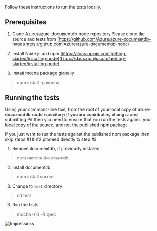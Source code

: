 Follow these instructions to run the tests locally.

## Prerequisites

1. Clone Azure/azure-documentdb-node repository
Please clone the source and tests from [https://github.com/Azure/azure-documentdb-node](https://github.com/Azure/azure-documentdb-node)

2. Install Node.js and npm
[https://docs.npmjs.com/getting-started/installing-node](https://docs.npmjs.com/getting-started/installing-node)

3. Install mocha package globally
> npm install -g mocha

## Running the tests
Using your command-line tool, from the root of your local copy of azure-documentdb-node repository: 
If you are contributing changes and submitting PR then you need to ensure that you run the tests against your local copy of the source, and not the published npm package. 

If you just want to run the tests against the published npm package then skip steps #1 & #2 proceed directly to step #3

1. Remove documentdb, if previously installed
> npm remove documentdb

2. Install documentdb
> npm install source

3. Change to `test` directory 
> cd test

3. Run the tests
> mocha -t 0 -R spec


![Impressions](https://azure-sdk-impressions.azurewebsites.net/api/impressions/azure-sdk-for-js%2Fsdk%2Fcosmosdb%2Fcosmos%2Ftest%2Freadme.png)
